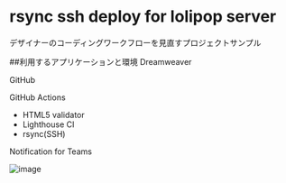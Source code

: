 # rsync ssh deploy for lolipop server
デザイナーのコーディングワークフローを見直すプロジェクトサンプル

##利用するアプリケーションと環境
Dreamweaver

GitHub

GitHub Actions
  - HTML5 validator
  - Lighthouse CI
  - rsync(SSH)

Notification for Teams

![image](https://user-images.githubusercontent.com/45280010/163720585-61ac5828-26e1-4d2b-9561-61f61c0e663b.png)
